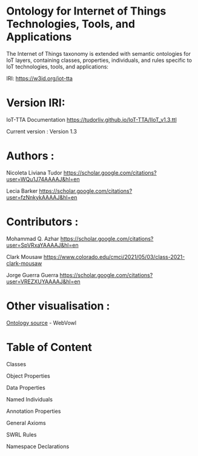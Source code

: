 Ontology for Internet of Things Technologies, Tools, and Applications
===========

The Internet of Things taxonomy is extended with semantic ontologies for IoT layers, containing classes, properties, individuals, and rules specific to IoT technologies, tools, and applications:


IRI: https://w3id.org/iot-tta


Version IRI: 
===========

IoT-TTA Documentation https://tudorliv.github.io/IoT-TTA/IIoT_v1.3.ttl


Current version : Version 1.3


Authors :
===========

Nicoleta Liviana Tudor https://scholar.google.com/citations?user=WQu1J74AAAAJ&hl=en

Lecia Barker https://scholar.google.com/citations?user=fzNnkykAAAAJ&hl=en


Contributors :
===========

Mohammad Q. Azhar https://scholar.google.com/citations?user=SpVRxaYAAAAJ&hl=en

Clark Mousaw https://www.colorado.edu/cmci/2021/05/03/class-2021-clark-mousaw

Jorge Guerra Guerra https://scholar.google.com/citations?user=VREZXUYAAAAJ&hl=en


Other visualisation :
===========

[Ontology source](https://tudorliv.github.io/IoT-TTA/IIoT_v1.3.owl) - WebVowl


Table of Content
===========

Classes

Object Properties

Data Properties

Named Individuals

Annotation Properties

General Axioms

SWRL Rules

Namespace Declarations
